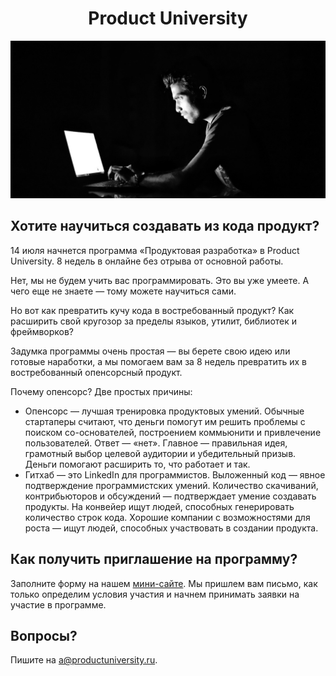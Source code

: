 <h1 align="center">Product University</h1>
<p align="center">
    <img src="dev.jpg">
</p>


## Хотите научиться создавать из кода продукт?

14 июля начнется программа «Продуктовая разработка» в Product University. 8 недель в онлайне без отрыва от основной работы.

Нет, мы не будем учить вас программировать. Это вы уже умеете. А чего еще не знаете — тому можете научиться сами.

Но вот как превратить кучу кода в востребованный продукт? Как расширить свой кругозор за пределы языков, утилит, библиотек и фреймворков?

Задумка программы очень простая — вы берете свою идею или готовые наработки, а мы помогаем вам за 8 недель превратить их в востребованный опенсорсный продукт.

Почему опенсорс? Две простых причины:

- Опенсорс — лучшая тренировка продуктовых умений. Обычные стартаперы считают, что деньги помогут им решить проблемы с поиском со-основателей, построением коммьюнити и привлечение пользователей. Ответ — «нет». Главное — правильная идея, грамотный выбор целевой аудитории и убедительный призыв. Деньги помогают расширить то, что работает и так.
- Гитхаб — это LinkedIn для программистов. Выложенный код — явное подтверждение  программистских умений. Количество скачиваний, контрибьюторов и обсуждений — подтверждает умение создавать продукты. На конвейер ищут людей, способных генерировать количество строк кода. Хорошие компании с возможностями для роста — ищут людей, способных участвовать в создании продукта. 

## Как получить приглашение на программу?

Заполните форму на нашем [мини-сайте](https://productuniversity.github.io). Мы пришлем вам письмо, как только определим условия участия и начнем принимать заявки на участие в программе.

## Вопросы?

Пишите на a@productuniversity.ru.

